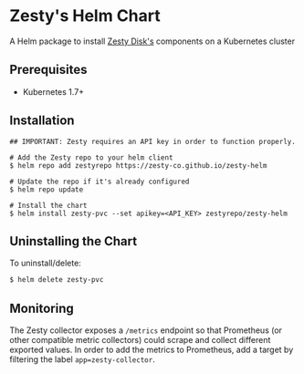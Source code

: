 # Zesty's Helm Chart
A Helm package to install [Zesty Disk's](https://zesty.co/products/zesty-disk/) components on a Kubernetes cluster

## Prerequisites
* Kubernetes 1.7+

## Installation
```
## IMPORTANT: Zesty requires an API key in order to function properly.

# Add the Zesty repo to your helm client
$ helm repo add zestyrepo https://zesty-co.github.io/zesty-helm

# Update the repo if it's already configured
$ helm repo update

# Install the chart
$ helm install zesty-pvc --set apikey=<API_KEY> zestyrepo/zesty-helm
```

## Uninstalling the Chart
To uninstall/delete:
```bash
$ helm delete zesty-pvc
```

## Monitoring
The Zesty collector exposes a `/metrics` endpoint so that Prometheus (or other compatible metric collectors) could scrape and collect different exported values.
In order to add the metrics to Prometheus, add a target by filtering the label `app=zesty-collector`.
